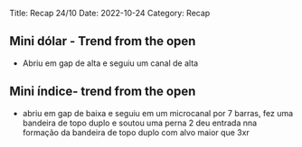 Title: Recap 24/10
Date: 2022-10-24
Category: Recap

## Mini dólar - Trend from the open

* Abriu em gap de alta e seguiu um canal de alta

## Mini índice- trend from the open

* abriu em gap de baixa e seguiu em um microcanal por 7 barras, fez uma bandeira de topo duplo e soutou uma perna 2
deu entrada nna formação da bandeira de topo duplo com alvo maior que 3xr
